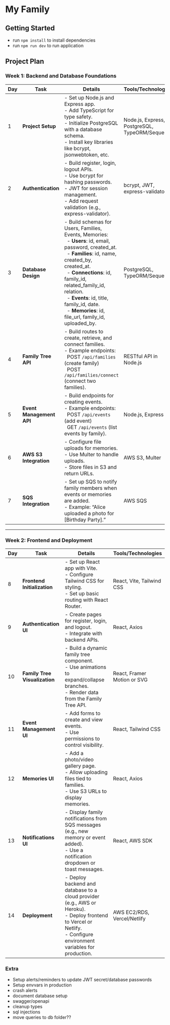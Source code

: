 # My Family

## Getting Started

- run `npm install` to install dependencies
- run `npm run dev` to run application

## Project Plan

### **Week 1: Backend and Database Foundations**

| Day | Task                     | Details                                                                                                                                                                                                                                                                                                                                                                                          | Tools/Technologies                              |
| --- | ------------------------ | ------------------------------------------------------------------------------------------------------------------------------------------------------------------------------------------------------------------------------------------------------------------------------------------------------------------------------------------------------------------------------------------------ | ----------------------------------------------- |
| 1   | **Project Setup**        | - Set up Node.js and Express app.<br>- Add TypeScript for type safety.<br>- Initialize PostgreSQL with a database schema.<br>- Install key libraries like bcrypt, jsonwebtoken, etc.                                                                                                                                                                                                             | Node.js, Express, PostgreSQL, TypeORM/Sequelize |
| 2   | **Authentication**       | - Build register, login, logout APIs.<br>- Use bcrypt for hashing passwords.<br>- JWT for session management.<br>- Add request validation (e.g., express-validator).                                                                                                                                                                                                                             | bcrypt, JWT, express-validator                  |
| 3   | **Database Design**      | - Build schemas for Users, Families, Events, Memories:<br>&nbsp;&nbsp;- **Users**: id, email, password, created_at.<br>&nbsp;&nbsp;- **Families**: id, name, created_by, created_at.<br>&nbsp;&nbsp;- **Connections**: id, family_id, related_family_id, relation.<br>&nbsp;&nbsp;- **Events**: id, title, family_id, date.<br>&nbsp;&nbsp;- **Memories**: id, file_url, family_id, uploaded_by. | PostgreSQL, TypeORM/Sequelize                   |
| 4   | **Family Tree API**      | - Build routes to create, retrieve, and connect families.<br>- Example endpoints:<br>&nbsp;&nbsp;POST `/api/families` (create family)<br>&nbsp;&nbsp;POST `/api/families/connect` (connect two families).                                                                                                                                                                                        | RESTful API in Node.js                          |
| 5   | **Event Management API** | - Build endpoints for creating events.<br>- Example endpoints:<br>&nbsp;&nbsp;POST `/api/events` (add event)<br>&nbsp;&nbsp;GET `/api/events` (list events by family).                                                                                                                                                                                                                           | Node.js, Express                                |
| 6   | **AWS S3 Integration**   | - Configure file uploads for memories.<br>- Use Multer to handle uploads.<br>- Store files in S3 and return URLs.                                                                                                                                                                                                                                                                                | AWS S3, Multer                                  |
| 7   | **SQS Integration**      | - Set up SQS to notify family members when events or memories are added.<br>- Example: “Alice uploaded a photo for [Birthday Party].”                                                                                                                                                                                                                                                            | AWS SQS                                         |

---

### **Week 2: Frontend and Deployment**

| Day | Task                          | Details                                                                                                                                                                  | Tools/Technologies          |
| --- | ----------------------------- | ------------------------------------------------------------------------------------------------------------------------------------------------------------------------ | --------------------------- |
| 8   | **Frontend Initialization**   | - Set up React app with Vite.<br>- Configure Tailwind CSS for styling.<br>- Set up basic routing with React Router.                                                      | React, Vite, Tailwind CSS   |
| 9   | **Authentication UI**         | - Create pages for register, login, and logout.<br>- Integrate with backend APIs.                                                                                        | React, Axios                |
| 10  | **Family Tree Visualization** | - Build a dynamic family tree component.<br>- Use animations to expand/collapse branches.<br>- Render data from the Family Tree API.                                     | React, Framer Motion or SVG |
| 11  | **Event Management UI**       | - Add forms to create and view events.<br>- Use permissions to control visibility.                                                                                       | React, Tailwind CSS         |
| 12  | **Memories UI**               | - Add a photo/video gallery page.<br>- Allow uploading files tied to families.<br>- Use S3 URLs to display memories.                                                     | React, Axios                |
| 13  | **Notifications UI**          | - Display family notifications from SQS messages (e.g., new memory or event added).<br>- Use a notification dropdown or toast messages.                                  | React, AWS SDK              |
| 14  | **Deployment**                | - Deploy backend and database to a cloud provider (e.g., AWS or Heroku).<br>- Deploy frontend to Vercel or Netlify.<br>- Configure environment variables for production. | AWS EC2/RDS, Vercel/Netlify |

### Extra

- Setup alerts/reminders to update JWT secret/database passwords
- Setup envvars in production
- crash alerts
- document database setup
- swagger/openapi
- cleanup types
- sql injections
- move queries to db folder??
